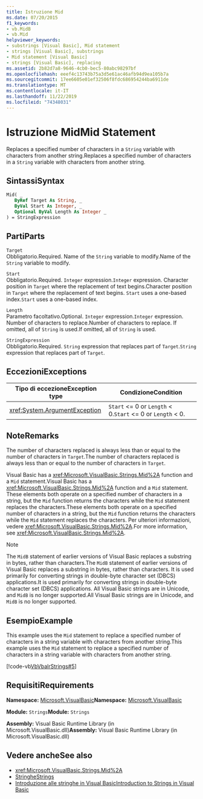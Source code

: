 ```yaml
---
title: Istruzione Mid
ms.date: 07/20/2015
f1_keywords:
- vb.MidB
- vb.Mid
helpviewer_keywords:
- substrings [Visual Basic], Mid statement
- strings [Visual Basic], substrings
- Mid statement [Visual Basic]
- strings [Visual Basic], replacing
ms.assetid: 2b82d7a8-9646-4cb0-bec5-80abc98297bf
ms.openlocfilehash: eeef4c13743b75a3d5e61ac46afb94d9ea105b7a
ms.sourcegitcommit: 17ee6605e01ef32506f8fdc686954244ba6911de
ms.translationtype: MT
ms.contentlocale: it-IT
ms.lasthandoff: 11/22/2019
ms.locfileid: "74348031"
---
```

# <a name="mid-statement"></a><span data-ttu-id="6eb99-102">Istruzione Mid</span><span class="sxs-lookup"><span data-stu-id="6eb99-102">Mid Statement</span></span>
<span data-ttu-id="6eb99-103">Replaces a specified number of characters in a `String` variable with characters from another string.</span><span class="sxs-lookup"><span data-stu-id="6eb99-103">Replaces a specified number of characters in a `String` variable with characters from another string.</span></span>  
  
## <a name="syntax"></a><span data-ttu-id="6eb99-104">Sintassi</span><span class="sxs-lookup"><span data-stu-id="6eb99-104">Syntax</span></span>  
  
```vb  
Mid( _  
   ByRef Target As String, _  
   ByVal Start As Integer, _  
   Optional ByVal Length As Integer _  
) = StringExpression  
```  
  
## <a name="parts"></a><span data-ttu-id="6eb99-105">Parti</span><span class="sxs-lookup"><span data-stu-id="6eb99-105">Parts</span></span>  
 `Target`  
 <span data-ttu-id="6eb99-106">Obbligatorio.</span><span class="sxs-lookup"><span data-stu-id="6eb99-106">Required.</span></span> <span data-ttu-id="6eb99-107">Name of the `String` variable to modify.</span><span class="sxs-lookup"><span data-stu-id="6eb99-107">Name of the `String` variable to modify.</span></span>  
  
 `Start`  
 <span data-ttu-id="6eb99-108">Obbligatorio.</span><span class="sxs-lookup"><span data-stu-id="6eb99-108">Required.</span></span> <span data-ttu-id="6eb99-109">`Integer` expression.</span><span class="sxs-lookup"><span data-stu-id="6eb99-109">`Integer` expression.</span></span> <span data-ttu-id="6eb99-110">Character position in `Target` where the replacement of text begins.</span><span class="sxs-lookup"><span data-stu-id="6eb99-110">Character position in `Target` where the replacement of text begins.</span></span> <span data-ttu-id="6eb99-111">`Start` uses a one-based index.</span><span class="sxs-lookup"><span data-stu-id="6eb99-111">`Start` uses a one-based index.</span></span>  
  
 `Length`  
 <span data-ttu-id="6eb99-112">Parametro facoltativo.</span><span class="sxs-lookup"><span data-stu-id="6eb99-112">Optional.</span></span> <span data-ttu-id="6eb99-113">`Integer` expression.</span><span class="sxs-lookup"><span data-stu-id="6eb99-113">`Integer` expression.</span></span> <span data-ttu-id="6eb99-114">Number of characters to replace.</span><span class="sxs-lookup"><span data-stu-id="6eb99-114">Number of characters to replace.</span></span> <span data-ttu-id="6eb99-115">If omitted, all of `String` is used.</span><span class="sxs-lookup"><span data-stu-id="6eb99-115">If omitted, all of `String` is used.</span></span>  
  
 `StringExpression`  
 <span data-ttu-id="6eb99-116">Obbligatorio.</span><span class="sxs-lookup"><span data-stu-id="6eb99-116">Required.</span></span> <span data-ttu-id="6eb99-117">`String` expression that replaces part of `Target`.</span><span class="sxs-lookup"><span data-stu-id="6eb99-117">`String` expression that replaces part of `Target`.</span></span>  
  
## <a name="exceptions"></a><span data-ttu-id="6eb99-118">Eccezioni</span><span class="sxs-lookup"><span data-stu-id="6eb99-118">Exceptions</span></span>  
  
|<span data-ttu-id="6eb99-119">Tipo di eccezione</span><span class="sxs-lookup"><span data-stu-id="6eb99-119">Exception type</span></span>|<span data-ttu-id="6eb99-120">Condizione</span><span class="sxs-lookup"><span data-stu-id="6eb99-120">Condition</span></span>|  
|--------------------|---------------|  
|<xref:System.ArgumentException>|<span data-ttu-id="6eb99-121">`Start` <= 0 or `Length` < 0.</span><span class="sxs-lookup"><span data-stu-id="6eb99-121">`Start` <= 0 or `Length` < 0.</span></span>|  
  
## <a name="remarks"></a><span data-ttu-id="6eb99-122">Note</span><span class="sxs-lookup"><span data-stu-id="6eb99-122">Remarks</span></span>  
 <span data-ttu-id="6eb99-123">The number of characters replaced is always less than or equal to the number of characters in `Target`.</span><span class="sxs-lookup"><span data-stu-id="6eb99-123">The number of characters replaced is always less than or equal to the number of characters in `Target`.</span></span>  
  
 <span data-ttu-id="6eb99-124">Visual Basic has a <xref:Microsoft.VisualBasic.Strings.Mid%2A> function and a `Mid` statement.</span><span class="sxs-lookup"><span data-stu-id="6eb99-124">Visual Basic has a <xref:Microsoft.VisualBasic.Strings.Mid%2A> function and a `Mid` statement.</span></span> <span data-ttu-id="6eb99-125">These elements both operate on a specified number of characters in a string, but the `Mid` function returns the characters while the `Mid` statement replaces the characters.</span><span class="sxs-lookup"><span data-stu-id="6eb99-125">These elements both operate on a specified number of characters in a string, but the `Mid` function returns the characters while the `Mid` statement replaces the characters.</span></span> <span data-ttu-id="6eb99-126">Per ulteriori informazioni, vedere <xref:Microsoft.VisualBasic.Strings.Mid%2A>.</span><span class="sxs-lookup"><span data-stu-id="6eb99-126">For more information, see <xref:Microsoft.VisualBasic.Strings.Mid%2A>.</span></span>  
  
> [!NOTE]
> <span data-ttu-id="6eb99-127">The `MidB` statement of earlier versions of Visual Basic replaces a substring in bytes, rather than characters.</span><span class="sxs-lookup"><span data-stu-id="6eb99-127">The `MidB` statement of earlier versions of Visual Basic replaces a substring in bytes, rather than characters.</span></span> <span data-ttu-id="6eb99-128">It is used primarily for converting strings in double-byte character set (DBCS) applications.</span><span class="sxs-lookup"><span data-stu-id="6eb99-128">It is used primarily for converting strings in double-byte character set (DBCS) applications.</span></span> <span data-ttu-id="6eb99-129">All Visual Basic strings are in Unicode, and `MidB` is no longer supported.</span><span class="sxs-lookup"><span data-stu-id="6eb99-129">All Visual Basic strings are in Unicode, and `MidB` is no longer supported.</span></span>  
  
## <a name="example"></a><span data-ttu-id="6eb99-130">Esempio</span><span class="sxs-lookup"><span data-stu-id="6eb99-130">Example</span></span>  
 <span data-ttu-id="6eb99-131">This example uses the `Mid` statement to replace a specified number of characters in a string variable with characters from another string.</span><span class="sxs-lookup"><span data-stu-id="6eb99-131">This example uses the `Mid` statement to replace a specified number of characters in a string variable with characters from another string.</span></span>  
  
 [!code-vb[VbVbalrStrings#5](~/samples/snippets/visualbasic/VS_Snippets_VBCSharp/VbVbalrStrings/VB/Class1.vb#5)]  
  
## <a name="requirements"></a><span data-ttu-id="6eb99-132">Requisiti</span><span class="sxs-lookup"><span data-stu-id="6eb99-132">Requirements</span></span>  
 <span data-ttu-id="6eb99-133">**Namespace:** [Microsoft.VisualBasic](../../../visual-basic/language-reference/runtime-library-members.md)</span><span class="sxs-lookup"><span data-stu-id="6eb99-133">**Namespace:** [Microsoft.VisualBasic](../../../visual-basic/language-reference/runtime-library-members.md)</span></span>  
  
 <span data-ttu-id="6eb99-134">**Module:** `Strings`</span><span class="sxs-lookup"><span data-stu-id="6eb99-134">**Module:** `Strings`</span></span>  
  
 <span data-ttu-id="6eb99-135">**Assembly:** Visual Basic Runtime Library (in Microsoft.VisualBasic.dll)</span><span class="sxs-lookup"><span data-stu-id="6eb99-135">**Assembly:** Visual Basic Runtime Library (in Microsoft.VisualBasic.dll)</span></span>  
  
## <a name="see-also"></a><span data-ttu-id="6eb99-136">Vedere anche</span><span class="sxs-lookup"><span data-stu-id="6eb99-136">See also</span></span>

- <xref:Microsoft.VisualBasic.Strings.Mid%2A>
- [<span data-ttu-id="6eb99-137">Stringhe</span><span class="sxs-lookup"><span data-stu-id="6eb99-137">Strings</span></span>](../../../visual-basic/programming-guide/language-features/strings/index.md)
- [<span data-ttu-id="6eb99-138">Introduzione alle stringhe in Visual Basic</span><span class="sxs-lookup"><span data-stu-id="6eb99-138">Introduction to Strings in Visual Basic</span></span>](../../../visual-basic/programming-guide/language-features/strings/introduction-to-strings.md)
